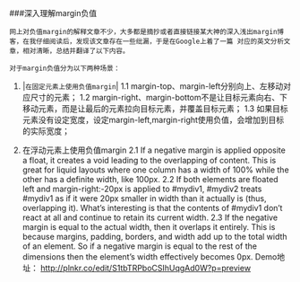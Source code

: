 ###深入理解margin负值

    网上对负值margin的解释文章不少，大多都是摘抄或者直接链接某大神的深入浅出margin博客，在我仔细阅读后，发现该文章存在一些纰漏，于是在Google上着了一篇 对应的英文分析文章，相对清晰，总结并翻译了以下内容。
 
    对于margin负值分为以下两种场景：

1. |`在固定元素上使用负值margin`|
 1.1 margin-top、margin-left分别向上、左移动对应尺寸的元素；
 1.2 margin-right、margin-bottom不是让目标元素向右、下移动元素，而是让最后的元素拉向目标元素，并覆盖目标元素；
 1.3 如果目标元素没有设定宽度，设定margin-left,margin-right使用负值，会增加到目标的实际宽度；

2. 在浮动元素上使用负值margin
 2.1 If a negative margin is applied opposite a float, it creates a void leading to the overlapping of content. This is great for liquid layouts where one column has a width of 100% while the other has a definite width, like 100px.
 2.2 If both elements are floated left and margin-right:-20px is applied to #mydiv1, #mydiv2 treats #mydiv1 as if it were 20px smaller in width than it actually is (thus, overlapping it). What’s interesting is that the contents of #mydiv1 don’t react at all and continue to retain its current width.
 2.3 If the negative margin is equal to the actual width, then it overlaps it entirely. This is because margins, padding, borders, and width add up to the total width of an element. So if a negative margin is equal to the rest of the dimensions then the element’s width effectively becomes 0px.
Demo地址：
http://plnkr.co/edit/S1tbTRPboCSIhUqgAd0W?p=preview
